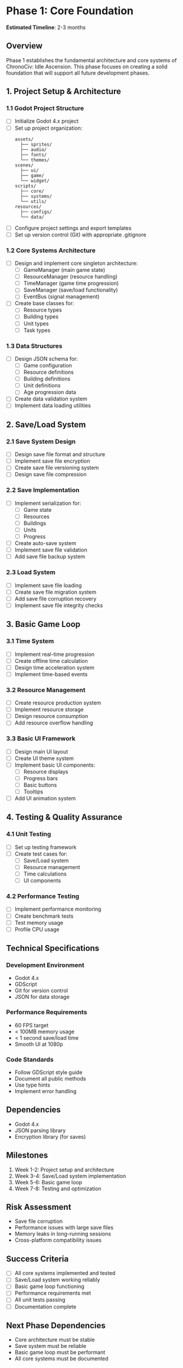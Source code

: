 # Phase 1: Core Foundation
**Estimated Timeline**: 2-3 months

## Overview
Phase 1 establishes the fundamental architecture and core systems of ChronoCiv: Idle Ascension. This phase focuses on creating a solid foundation that will support all future development phases.

## 1. Project Setup & Architecture

### 1.1 Godot Project Structure
- [ ] Initialize Godot 4.x project
- [ ] Set up project organization:
  ```
  assets/
    ├── sprites/
    ├── audio/
    ├── fonts/
    └── themes/
  scenes/
    ├── ui/
    ├── game/
    └── widget/
  scripts/
    ├── core/
    ├── systems/
    └── utils/
  resources/
    ├── configs/
    └── data/
  ```
- [ ] Configure project settings and export templates
- [ ] Set up version control (Git) with appropriate .gitignore

### 1.2 Core Systems Architecture
- [ ] Design and implement core singleton architecture:
  - [ ] GameManager (main game state)
  - [ ] ResourceManager (resource handling)
  - [ ] TimeManager (game time progression)
  - [ ] SaveManager (save/load functionality)
  - [ ] EventBus (signal management)
- [ ] Create base classes for:
  - [ ] Resource types
  - [ ] Building types
  - [ ] Unit types
  - [ ] Task types

### 1.3 Data Structures
- [ ] Design JSON schema for:
  - [ ] Game configuration
  - [ ] Resource definitions
  - [ ] Building definitions
  - [ ] Unit definitions
  - [ ] Age progression data
- [ ] Create data validation system
- [ ] Implement data loading utilities

## 2. Save/Load System

### 2.1 Save System Design
- [ ] Design save file format and structure
- [ ] Implement save file encryption
- [ ] Create save file versioning system
- [ ] Design save file compression

### 2.2 Save Implementation
- [ ] Implement serialization for:
  - [ ] Game state
  - [ ] Resources
  - [ ] Buildings
  - [ ] Units
  - [ ] Progress
- [ ] Create auto-save system
- [ ] Implement save file validation
- [ ] Add save file backup system

### 2.3 Load System
- [ ] Implement save file loading
- [ ] Create save file migration system
- [ ] Add save file corruption recovery
- [ ] Implement save file integrity checks

## 3. Basic Game Loop

### 3.1 Time System
- [ ] Implement real-time progression
- [ ] Create offline time calculation
- [ ] Design time acceleration system
- [ ] Implement time-based events

### 3.2 Resource Management
- [ ] Create resource production system
- [ ] Implement resource storage
- [ ] Design resource consumption
- [ ] Add resource overflow handling

### 3.3 Basic UI Framework
- [ ] Design main UI layout
- [ ] Create UI theme system
- [ ] Implement basic UI components:
  - [ ] Resource displays
  - [ ] Progress bars
  - [ ] Basic buttons
  - [ ] Tooltips
- [ ] Add UI animation system

## 4. Testing & Quality Assurance

### 4.1 Unit Testing
- [ ] Set up testing framework
- [ ] Create test cases for:
  - [ ] Save/Load system
  - [ ] Resource management
  - [ ] Time calculations
  - [ ] UI components

### 4.2 Performance Testing
- [ ] Implement performance monitoring
- [ ] Create benchmark tests
- [ ] Test memory usage
- [ ] Profile CPU usage

## Technical Specifications

### Development Environment
- Godot 4.x
- GDScript
- Git for version control
- JSON for data storage

### Performance Requirements
- 60 FPS target
- < 100MB memory usage
- < 1 second save/load time
- Smooth UI at 1080p

### Code Standards
- Follow GDScript style guide
- Document all public methods
- Use type hints
- Implement error handling

## Dependencies
- Godot 4.x
- JSON parsing library
- Encryption library (for saves)

## Milestones
1. Week 1-2: Project setup and architecture
2. Week 3-4: Save/Load system implementation
3. Week 5-6: Basic game loop
4. Week 7-8: Testing and optimization

## Risk Assessment
- Save file corruption
- Performance issues with large save files
- Memory leaks in long-running sessions
- Cross-platform compatibility issues

## Success Criteria
- [ ] All core systems implemented and tested
- [ ] Save/Load system working reliably
- [ ] Basic game loop functioning
- [ ] Performance requirements met
- [ ] All unit tests passing
- [ ] Documentation complete

## Next Phase Dependencies
- Core architecture must be stable
- Save system must be reliable
- Basic game loop must be performant
- All core systems must be documented 